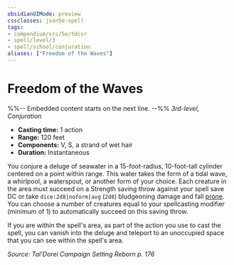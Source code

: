 ```yaml
---
obsidianUIMode: preview
cssclasses: json5e-spell
tags:
- compendium/src/5e/tdcsr
- spell/level/3
- spell/school/conjuration
aliases: ["Freedom of the Waves"]
---
```

# Freedom of the Waves
%%-- Embedded content starts on the next line. --%%
*3rd-level, Conjuration*  

- **Casting time:** 1 action
- **Range:** 120 feet
- **Components:** V, S, a strand of wet hair
- **Duration:** Instantaneous

You conjure a deluge of seawater in a 15-foot-radius, 10-foot-tall cylinder centered on a point within range. This water takes the form of a tidal wave, a whirlpool, a waterspout, or another form of your choice. Each creature in the area must succeed on a Strength saving throw against your spell save DC or take `dice:2d8|noform|avg` (`2d8`) bludgeoning damage and fall [prone](2-Mechanics/CLI/rules/conditions.md#Prone). You can choose a number of creatures equal to your spellcasting modifier (minimum of 1) to automatically succeed on this saving throw.

If you are within the spell's area, as part of the action you use to cast the spell, you can vanish into the deluge and teleport to an unoccupied space that you can see within the spell's area.

*Source: Tal'Dorei Campaign Setting Reborn p. 176*